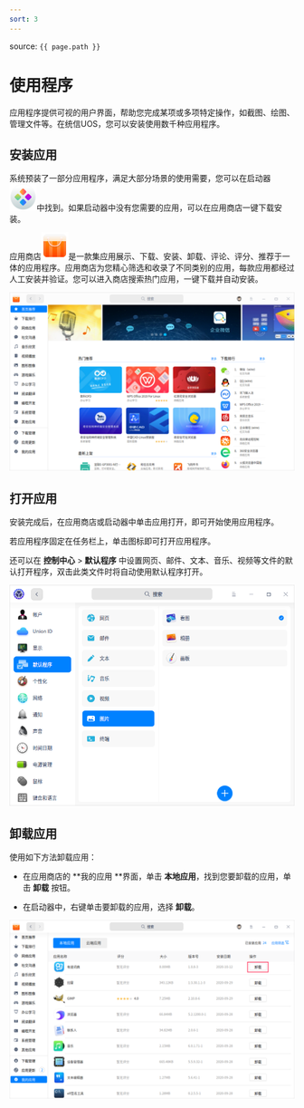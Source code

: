 ```yaml
---
sort: 3
---
```


source: `{{ page.path }}`


# 使用程序

应用程序提供可视的用户界面，帮助您完成某项或多项特定操作，如截图、绘图、管理文件等。在统信UOS，您可以安装使用数千种应用程序。

## 安装应用

系统预装了一部分应用程序，满足大部分场景的使用需要，您可以在启动器![deepin-launcher](fig/deepin-launcher.svg)中找到。如果启动器中没有您需要的应用，可以在应用商店一键下载安装。

应用商店![deepin-appstore](fig/deepin-appstore.svg)是一款集应用展示、下载、安装、卸载、评论、评分、推荐于一体的应用程序。应用商店为您精心筛选和收录了不同类别的应用，每款应用都经过人工安装并验证。您可以进入商店搜索热门应用，一键下载并自动安装。

![maininterface](fig/maininterface.png)

## 打开应用

安装完成后，在应用商店或启动器中单击应用打开，即可开始使用应用程序。

若应用程序固定在任务栏上，单击图标即可打开应用程序。

还可以在 **控制中心** > **默认程序** 中设置网页、邮件、文本、音乐、视频等文件的默认打开程序，双击此类文件时将自动使用默认程序打开。

![default](fig/cc-navigation.png)

## 卸载应用

使用如下方法卸载应用：

- 在应用商店的 **我的应用 **界面，单击 **本地应用**，找到您要卸载的应用，单击 **卸载** 按钮。

- 在启动器中，右键单击要卸载的应用，选择 **卸载**。

![Uninstall](fig/uninstall.png)


